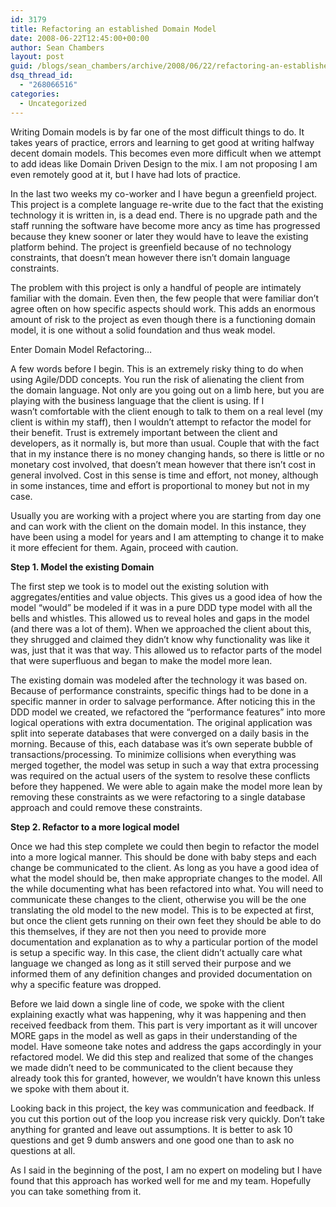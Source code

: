 ```yaml
---
id: 3179
title: Refactoring an established Domain Model
date: 2008-06-22T12:45:00+00:00
author: Sean Chambers
layout: post
guid: /blogs/sean_chambers/archive/2008/06/22/refactoring-an-established-domain-language.aspx
dsq_thread_id:
  - "268066516"
categories:
  - Uncategorized
---
```

Writing Domain models is by far one of the most difficult things to do. It takes years of practice, errors and learning to get&nbsp;good at writing&nbsp;halfway decent domain models. This becomes even more difficult when we attempt to add ideas like Domain Driven Design to the mix.&nbsp;I am not proposing I am even remotely good at it, but I have had lots of practice.


  


In the last two weeks my co-worker and I have begun a greenfield project. This project is a complete language re-write&nbsp;due to the fact that the existing technology it is written in, is a dead end. There is no upgrade path and the staff running the software have become more ancy as time has progressed because they knew sooner or later they would have to leave the existing platform behind. The project is greenfield because of no technology constraints, that doesn&#8217;t mean however there isn&#8217;t domain language constraints.


  


The problem with this project is only a handful of people are intimately familiar with the domain. Even then, the few people that were familiar&nbsp;don&#8217;t agree often on how specific aspects should work. This adds an enormous amount of risk to the project as even though there is a functioning domain model, it is one without a solid foundation and thus weak model. 


  


Enter Domain Model Refactoring&#8230;


  


A few words&nbsp;before I begin. This is an extremely risky thing to do when using Agile/DDD concepts. You run the risk of alienating the client from the&nbsp;domain language.&nbsp;Not only are you going out on a limb here, but you are playing with the business language that the client&nbsp;is using. If&nbsp;I wasn&#8217;t&nbsp;comfortable with the client enough to talk to them on a real level (my client is within my staff), then I wouldn&#8217;t attempt to&nbsp;refactor the model for their benefit. Trust&nbsp;is extremely important between the client and developers, as it normally is,&nbsp;but more than usual. Couple that with the fact that in my instance there is no money changing hands, so there is little or no monetary cost involved, that doesn&#8217;t mean however that there isn&#8217;t cost in general involved. Cost in this sense is time and effort, not money, although in some instances, time and effort is proportional to money but not in my case.


  


Usually you are working with a project where you are starting from day one and can work with the client on the domain model. In this instance, they have been using a model for years and I am attempting to change it to make it more effecient for them. Again, proceed with caution.


  


**Step 1. Model the existing Domain**&nbsp;


  


The first step we took is to model out the existing solution with aggregates/entities and value objects. This gives us a good idea of how the model &#8220;would&#8221; be modeled if it was in a pure DDD&nbsp;type model&nbsp;with all the bells and whistles. This allowed us to reveal holes and gaps in the model (and there was a lot of them). When we approached the client about this, they shrugged and claimed they didn&#8217;t know why functionality was like it was, just that it was that way. This allowed us to refactor parts of the model that were superfluous and began to make the model more lean.


  


The existing domain was modeled after the technology it was based on. Because of performance constraints, specific things had to be done in a specific manner in order to salvage performance. After noticing this in the DDD model we created, we refactored the &#8220;performance features&#8221; into more logical operations with extra documentation. The original application was split into seperate databases that were converged on a daily basis in the morning. Because of this, each database was it&#8217;s own seperate bubble of transactions/processing. To minimize collisions when everything was merged together, the model was setup in such a way that extra processing was required on the actual users of the system to resolve these conflicts before they happened. We were able to again make the model more lean by removing these constraints as we were refactoring to a single database approach and could remove these constraints.


  


**Step 2. Refactor to a more&nbsp;logical model**&nbsp;


  


Once we had this step complete we could then begin to refactor the model into a more logical manner. This should be done&nbsp;with baby steps and each change be communicated to the client. As long as you have a good idea of what the model should be, then make appropriate changes to the model. All the while documenting what has been refactored into what. You will need to communicate these changes to the client, otherwise you will be the one translating the old model to the new model. This is to be expected at first, but once the client gets running on their own feet they should be able to do this themselves, if they are not then you need to provide more documentation and explanation as to why a particular portion of the model is setup a specific way. In this case, the client didn&#8217;t actually care what language we changed as long as it still served their purpose and we informed them of any definition changes and provided documentation on why a specific feature was dropped.


  


Before we laid down a single line of code, we spoke with the client explaining exactly what was happening, why it was happening and then received feedback from them. This part is very important as it will uncover MORE gaps in the model as well as gaps in their understanding of the model. Have someone take notes and address the gaps accordingly in your refactored model. We did this step and realized that some of the changes we made didn&#8217;t need to be communicated to the client because they already took this for granted, however, we wouldn&#8217;t have known this unless we spoke with them about it.


  


Looking back in this project, the key was communication and feedback. If you cut this portion out of the loop you increase risk very quickly. Don&#8217;t take anything for granted and leave out assumptions. It is better to ask 10 questions and get 9 dumb answers and one good one than to ask no questions at all.


  


As I said in the beginning of the post, I am no expert on modeling but I have found that this approach has worked well for me and my team. Hopefully you can take something from it.